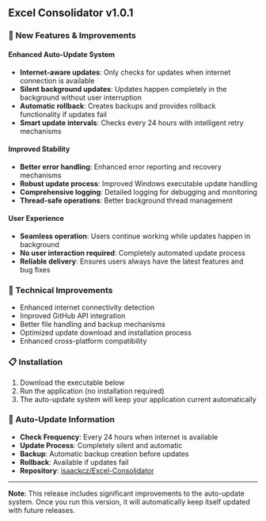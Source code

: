 ## Excel Consolidator v1.0.1

### 🚀 New Features & Improvements

#### Enhanced Auto-Update System
- **Internet-aware updates**: Only checks for updates when internet connection is available
- **Silent background updates**: Updates happen completely in the background without user interruption
- **Automatic rollback**: Creates backups and provides rollback functionality if updates fail
- **Smart update intervals**: Checks every 24 hours with intelligent retry mechanisms

#### Improved Stability
- **Better error handling**: Enhanced error reporting and recovery mechanisms
- **Robust update process**: Improved Windows executable update handling
- **Comprehensive logging**: Detailed logging for debugging and monitoring
- **Thread-safe operations**: Better background thread management

#### User Experience
- **Seamless operation**: Users continue working while updates happen in background
- **No user interaction required**: Completely automated update process
- **Reliable delivery**: Ensures users always have the latest features and bug fixes

### 🔧 Technical Improvements
- Enhanced internet connectivity detection
- Improved GitHub API integration
- Better file handling and backup mechanisms
- Optimized update download and installation process
- Enhanced cross-platform compatibility

### 📋 Installation
1. Download the executable below
2. Run the application (no installation required)
3. The auto-update system will keep your application current automatically

### 🔄 Auto-Update Information
- **Check Frequency**: Every 24 hours when internet is available
- **Update Process**: Completely silent and automatic
- **Backup**: Automatic backup creation before updates
- **Rollback**: Available if updates fail
- **Repository**: [isaackcz/Excel-Consolidator](https://github.com/isaackcz/Excel-Consolidator)

---
**Note**: This release includes significant improvements to the auto-update system. Once you run this version, it will automatically keep itself updated with future releases.